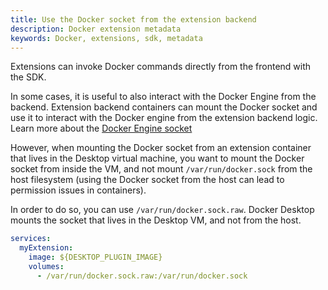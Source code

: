 ```yaml
---
title: Use the Docker socket from the extension backend
description: Docker extension metadata
keywords: Docker, extensions, sdk, metadata
---
```


Extensions can invoke Docker commands directly from the frontend with the SDK. 

In some cases, it is useful to also
interact with the Docker Engine from the backend. Extension backend containers can mount the Docker socket and use it to
interact with the Docker engine from the extension backend logic. Learn more about the [Docker Engine socket](/reference/cli/dockerd/#examples)

However, when mounting the Docker socket from an extension container that lives in the Desktop virtual machine, you want
to mount the Docker socket from inside the VM, and not mount `/var/run/docker.sock` from the host filesystem (using
the Docker socket from the host can lead to permission issues in containers).

In order to do so, you can use `/var/run/docker.sock.raw`. Docker Desktop mounts the socket that lives in the Desktop VM, and not from the host.

```yaml
services:
  myExtension:
    image: ${DESKTOP_PLUGIN_IMAGE}
    volumes:
      - /var/run/docker.sock.raw:/var/run/docker.sock
```

